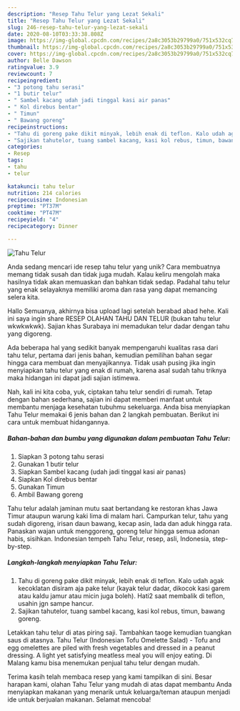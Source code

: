 ```yaml
---
description: "Resep Tahu Telur yang Lezat Sekali"
title: "Resep Tahu Telur yang Lezat Sekali"
slug: 246-resep-tahu-telur-yang-lezat-sekali
date: 2020-08-10T03:33:38.808Z
image: https://img-global.cpcdn.com/recipes/2a8c3053b29799a0/751x532cq70/tahu-telur-foto-resep-utama.jpg
thumbnail: https://img-global.cpcdn.com/recipes/2a8c3053b29799a0/751x532cq70/tahu-telur-foto-resep-utama.jpg
cover: https://img-global.cpcdn.com/recipes/2a8c3053b29799a0/751x532cq70/tahu-telur-foto-resep-utama.jpg
author: Belle Dawson
ratingvalue: 3.9
reviewcount: 7
recipeingredient:
- "3 potong tahu serasi"
- "1 butir telur"
- " Sambel kacang udah jadi tinggal kasi air panas"
- " Kol direbus bentar"
- " Timun"
- " Bawang goreng"
recipeinstructions:
- "Tahu di goreng pake dikit minyak, lebih enak di teflon. Kalo udah agak kecoklatan disiram aja pake telur (kayak telur dadar, dikocok kasi garem atau kaldu jamur atau micin juga boleh). Hati2 saat membalik di teflon, usahin jgn sampe hancur."
- "Sajikan tahutelor, tuang sambel kacang, kasi kol rebus, timun, bawang goreng."
categories:
- Resep
tags:
- tahu
- telur

katakunci: tahu telur 
nutrition: 214 calories
recipecuisine: Indonesian
preptime: "PT37M"
cooktime: "PT47M"
recipeyield: "4"
recipecategory: Dinner

---
```



![Tahu Telur](https://img-global.cpcdn.com/recipes/2a8c3053b29799a0/751x532cq70/tahu-telur-foto-resep-utama.jpg)

Anda sedang mencari ide resep tahu telur yang unik? Cara membuatnya memang tidak susah dan tidak juga mudah. Kalau keliru mengolah maka hasilnya tidak akan memuaskan dan bahkan tidak sedap. Padahal tahu telur yang enak selayaknya memiliki aroma dan rasa yang dapat memancing selera kita.

Hallo Semuanya, akhirnya bisa upload lagi setelah berabad abad hehe. Kali ini saya ingin share RESEP OLAHAN TAHU DAN TELUR (bukan tahu telur wkwkwkwk). Sajian khas Surabaya ini memadukan telur dadar dengan tahu yang digoreng.

Ada beberapa hal yang sedikit banyak mempengaruhi kualitas rasa dari tahu telur, pertama dari jenis bahan, kemudian pemilihan bahan segar hingga cara membuat dan menyajikannya. Tidak usah pusing jika ingin menyiapkan tahu telur yang enak di rumah, karena asal sudah tahu triknya maka hidangan ini dapat jadi sajian istimewa.


Nah, kali ini kita coba, yuk, ciptakan tahu telur sendiri di rumah. Tetap dengan bahan sederhana, sajian ini dapat memberi manfaat untuk membantu menjaga kesehatan tubuhmu sekeluarga. Anda bisa menyiapkan Tahu Telur memakai 6 jenis bahan dan 2 langkah pembuatan. Berikut ini cara untuk membuat hidangannya.

<!--inarticleads1-->

##### Bahan-bahan dan bumbu yang digunakan dalam pembuatan Tahu Telur:

1. Siapkan 3 potong tahu serasi
1. Gunakan 1 butir telur
1. Siapkan  Sambel kacang (udah jadi tinggal kasi air panas)
1. Siapkan  Kol direbus bentar
1. Gunakan  Timun
1. Ambil  Bawang goreng


Tahu telur adalah jaminan mutu saat bertandang ke restoran khas Jawa Timur ataupun warung kaki lima di malam hari. Campurkan telur, tahu yang sudah digoreng, irisan daun bawang, kecap asin, lada dan aduk hingga rata. Panaskan wajan untuk menggoreng, goreng telur hingga semua adonan habis, sisihkan. Indonesian tempeh Tahu Telur, resep, asli, Indonesia, step-by-step. 

<!--inarticleads2-->

##### Langkah-langkah menyiapkan Tahu Telur:

1. Tahu di goreng pake dikit minyak, lebih enak di teflon. Kalo udah agak kecoklatan disiram aja pake telur (kayak telur dadar, dikocok kasi garem atau kaldu jamur atau micin juga boleh). Hati2 saat membalik di teflon, usahin jgn sampe hancur.
1. Sajikan tahutelor, tuang sambel kacang, kasi kol rebus, timun, bawang goreng.


Letakkan tahu telur di atas piring saji. Tambahkan taoge kemudian tuangkan saus di atasnya. Tahu Telur (Indonesian Tofu Omelette Salad) - Tofu and egg omelettes are piled with fresh vegetables and dressed in a peanut dressing. A light yet satisfying meatless meal you will enjoy eating. Di Malang kamu bisa menemukan penjual tahu telur dengan mudah. 

Terima kasih telah membaca resep yang kami tampilkan di sini. Besar harapan kami, olahan Tahu Telur yang mudah di atas dapat membantu Anda menyiapkan makanan yang menarik untuk keluarga/teman ataupun menjadi ide untuk berjualan makanan. Selamat mencoba!
